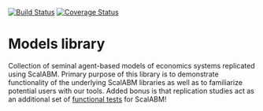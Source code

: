 [![Build Status](https://travis-ci.org/ScalABM/models-library.svg?branch=master)](https://travis-ci.org/ScalABM/models-library)
[![Coverage Status](https://coveralls.io/repos/ScalABM/models-library/badge.svg?branch=master&service=github)](https://coveralls.io/github/ScalABM/models-library?branch=master)

# Models library
Collection of seminal agent-based models of economics systems replicated using ScalABM.  Primary purpose of this library is to demonstrate functionality of the underlying ScalABM libraries as well as to familiarize potential users with our tools.  Added bonus is that replication studies act as an additional set of [functional tests](https://en.wikipedia.org/wiki/Functional_testing) for ScalABM!
